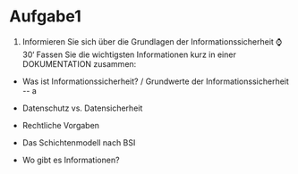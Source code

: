 # Aufgabe1

1. Informieren Sie sich über die Grundlagen der Informationssicherheit ⌚30‘
Fassen Sie die wichtigsten Informationen kurz in einer DOKUMENTATION zusammen:

- Was ist Informationssicherheit? / Grundwerte der Informationssicherheit
-- a

- Datenschutz vs. Datensicherheit


- Rechtliche Vorgaben


- Das Schichtenmodell nach BSI


- Wo gibt es Informationen?
